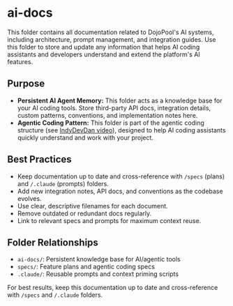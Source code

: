 # ai-docs

This folder contains all documentation related to DojoPool's AI systems, including architecture, prompt management, and integration guides. Use this folder to store and update any information that helps AI coding assistants and developers understand and extend the platform's AI features.

## Purpose
- **Persistent AI Agent Memory:** This folder acts as a knowledge base for your AI coding tools. Store third-party API docs, integration details, custom patterns, conventions, and implementation notes here.
- **Agentic Coding Pattern:** This folder is part of the agentic coding structure (see [IndyDevDan video](https://www.youtube.com/watch?v=hGg3nWp7afg)), designed to help AI coding assistants quickly understand and work with your project.

## Best Practices
- Keep documentation up to date and cross-reference with `/specs` (plans) and `/.claude` (prompts) folders.
- Add new integration notes, API docs, and conventions as the codebase evolves.
- Use clear, descriptive filenames for each document.
- Remove outdated or redundant docs regularly.
- Link to relevant specs and prompts for maximum context reuse.

## Folder Relationships
- `ai-docs/`: Persistent knowledge base for AI/agentic tools
- `specs/`: Feature plans and agentic coding specs
- `.claude/`: Reusable prompts and context priming scripts

For best results, keep this documentation up to date and cross-reference with `/specs` and `/.claude` folders. 